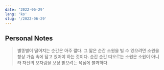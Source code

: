 ```yaml
---
date: '2022-06-29'
lang: 'ko'
slug: '/2022-06-29'
---
```


## Personal Notes

> 별똥별이 떨어지는 순간은 아주 짧다. 그 짧은 순간 소원을 빌 수 있으려면 소원을 항상 가슴 속에 담고 있어야 하는 것이다. 순간 순간 떠오르는 소원은 소원이 아니라 자신의 모자람을 보상 받으려는 욕심에 불과하다.

<head>
  <html lang="ko-KR"/>
</head>
